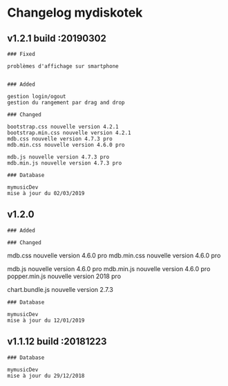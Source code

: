 # Changelog mydiskotek

## v1.2.1 build :20190302

    ### Fixed

    problèmes d'affichage sur smartphone


    ### Added

    gestion login/ogout
    gestion du rangement par drag and drop

    ### Changed

    bootstrap.css nouvelle version 4.2.1
    bootstrap.min.css nouvelle version 4.2.1
    mdb.css nouvelle version 4.7.3 pro
    mdb.min.css nouvelle version 4.6.0 pro
  
    mdb.js nouvelle version 4.7.3 pro
    mdb.min.js nouvelle version 4.7.3 pro
  
    ### Database

    mymusicDev
    mise à jour du 02/03/2019

## v1.2.0

    ### Added

    ### Changed

  mdb.css nouvelle version 4.6.0 pro
  mdb.min.css nouvelle version 4.6.0 pro
  
  mdb.js nouvelle version 4.6.0 pro
  mdb.min.js nouvelle version 4.6.0 pro
  popper.min.js nouvelle version 2018 pro

  chart.bundle.js nouvelle version 2.7.3
  
    ### Database

    mymusicDev
    mise à jour du 12/01/2019

## v1.1.12  build :20181223

    ### Database

    mymusicDev
    mise à jour du 29/12/2018